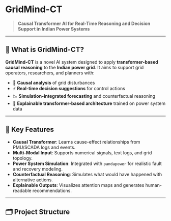 # GridMind-CT

> **Causal Transformer AI for Real-Time Reasoning and Decision Support in Indian Power Systems**

---

## 🧠 What is GridMind-CT?

**GridMind-CT** is a novel AI system designed to apply **transformer-based causal reasoning** to the **Indian power grid**. It aims to support grid operators, researchers, and planners with:

- 🧩 **Causal analysis** of grid disturbances  
- ⚡ **Real-time decision suggestions** for control actions  
- 📉 **Simulation-integrated forecasting** and counterfactual reasoning  
- 🧠 **Explainable transformer-based architecture** trained on power system data

---

## 🚀 Key Features

- **Causal Transformer**: Learns cause-effect relationships from PMU/SCADA logs and events.
- **Multi-Modal Input**: Supports numerical signals, text logs, and grid topology.
- **Power System Simulation**: Integrated with `pandapower` for realistic fault and recovery modeling.
- **Counterfactual Reasoning**: Simulates what would have happened with alternative actions.
- **Explainable Outputs**: Visualizes attention maps and generates human-readable recommendations.

---

## 🗂️ Project Structure


